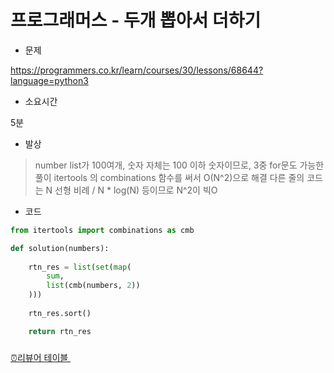 # 프로그래머스 - 두개 뽑아서 더하기

- 문제

https://programmers.co.kr/learn/courses/30/lessons/68644?language=python3

- 소요시간

5분

- 발상

> number list가 100여개, 숫자 자체는 100 이하 숫자이므로, 3중 for문도 가능한 풀이
> itertools 의 combinations 함수를 써서 O(N^2)으로 해결
> 다른 줄의 코드는 N 선형 비례 / N * log(N) 등이므로 N^2이 빅O

- 코드

```python
from itertools import combinations as cmb

def solution(numbers):
    
    rtn_res = list(set(map(
        sum,
        list(cmb(numbers, 2))
    )))
    
    rtn_res.sort()

    return rtn_res
```

### 

[⏰리뷰어 테이블 ](%E1%84%91%E1%85%B3%E1%84%85%E1%85%A9%E1%84%80%E1%85%B3%E1%84%85%E1%85%A2%E1%84%86%E1%85%A5%E1%84%89%E1%85%B3%20-%20%E1%84%83%E1%85%AE%E1%84%80%E1%85%A2%20%E1%84%88%E1%85%A9%E1%86%B8%E1%84%8B%E1%85%A1%E1%84%89%E1%85%A5%20%E1%84%83%E1%85%A5%E1%84%92%E1%85%A1%E1%84%80%E1%85%B5%20be1ff9acf46041b1a65d5e598578127f/%E2%8F%B0%E1%84%85%E1%85%B5%E1%84%87%E1%85%B2%E1%84%8B%E1%85%A5%20%E1%84%90%E1%85%A6%E1%84%8B%E1%85%B5%E1%84%87%E1%85%B3%E1%86%AF%208f1fe74cf7d4457faaf98096ea9d794c.csv)